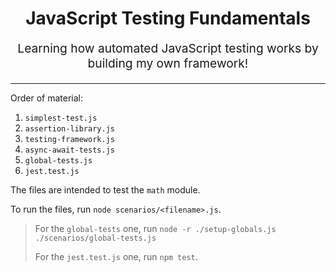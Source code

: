 <h1 align="center">
  JavaScript Testing Fundamentals
</h1>

<p align="center" style="font-size: 1.2rem;">
  Learning how automated JavaScript testing works by building my own framework!
</p>

<hr />

Order of material:

1.  `simplest-test.js`
2.  `assertion-library.js`
3.  `testing-framework.js`
4.  `async-await-tests.js`
5.  `global-tests.js`
6.  `jest.test.js`

The files are intended to test the `math` module.

To run the files, run `node scenarios/<filename>.js`.

> For the `global-tests` one, run `node -r ./setup-globals.js ./scenarios/global-tests.js`
>
> For the `jest.test.js` one, run `npm test`.

